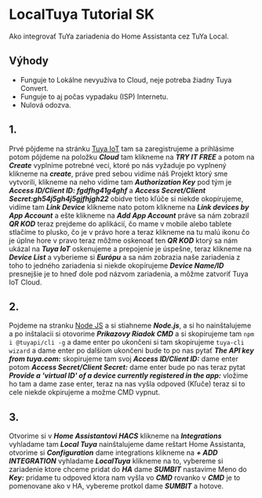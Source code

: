# LocalTuya Tutorial SK

Ako integrovať TuYa zariadenia do Home Assistanta cez TuYa Local.

## Výhody
- Funguje to Lokálne nevyužíva to Cloud, neje potreba žiadny Tuya Convert.
- Funguje to aj počas vypadaku (ISP) Internetu.
- Nulová odozva.

## 1.
Prvé pôjdeme na stránku [Tuya IoT](https://iot.tuya.com/ "Tuya IoT") tam sa zaregistrujeme a prihlásime potom pôjdeme na položku *****Cloud***** tam klikneme na *****TRY IT FREE***** a potom na *****Create***** vyplníme potrebné veci, ktoré po nás vyžaduje po vyplnený klikneme na *****create*****, práve pred sebou vidíme náš Projekt ktorý sme vytvorili, klikneme na neho vidíme tam *****Authorization Key***** pod tým je *****Access ID/Client ID: fgdfhg41g4ghf***** a *****Access Secret/Client Secret:gh54j5gh4j5gjfhjgh22***** obidve tieto kľúče si niekde okopírujeme, vidíme tam *****Link Device***** klikneme nato potom klikneme na *****Link devices by App Account***** a ešte klikneme na *****Add App Account***** práve sa nám zobrazil *****QR KOD***** teraz prejdeme do aplikácií, čo mame v mobile alebo tablete stlačíme to plusko, čo je v právo hore a teraz klikneme na tu malú ikonu čo je úplne hore v pravo teraz môžme oskenoať ten *****QR KOD***** ktorý sa nám ukázal na *****Tuya IoT***** oskenujeme a prepojenie je úspešne, teraz klikneme na *****Device List***** a vyberieme si *****Európu***** a sa nám zobrazia naše zariadenia z toho to jedného zariadenia si niekde okopírujeme *****Device Name/ID***** presnejšie je to hneď dole pod názvom zariadenia, a môžme zatvoriť Tuya IoT Cloud.

## 2.
Pojdeme na stranku [Node JS](https://nodejs.org/en/download/ "Node JS") a si stiahneme *****Node.js*****, a si ho nainštalujeme a po inštalacii si otovorime *****Prikazovy Riadok CMD***** a si skopirujeme tam `npm i @tuyapi/cli -g` a dame enter po ukončeni si tam skopirujeme `tuya-cli wizard` a dame enter po dalšiom ukončeni bude to po nas pytať *****The API key from tuya.com:***** skopirujeme tam svoj *****Access ID/Client ID:***** dame enter potom *****Access Secret/Client Secret:***** dame enter bude po nas teraz pytat *****Provide a 'virtual ID' of a device currently registered in the app:***** vložime ho tam a dame zase enter, teraz na nas vyšla odpoved (Kľuče) teraz si to cele niekde okpirujeme a možme CMD vypnut.

## 3.
Otvorime si v *****Home Assistantovi HACS***** klikneme na *****Integrations***** vyhladame tam *****Local Tuya***** nainštalujeme dame reštart Home Assistanta, otvorime si *****Configuration***** dame integrations klikneme na *****+ ADD INTEGRATION***** vyhladame *****LocalTuya***** klikneme na to, vybereme si zariadenie ktore chceme pridat do *****HA***** dame *****SUMBIT***** nastavime Meno do *****Key:***** pridame tu odpoved ktora nam vyšla vo *****CMD***** rovanko v *****CMD***** je to pomenovane ako v HA, vybereme protkol dame *****SUMBIT***** a hotove.
